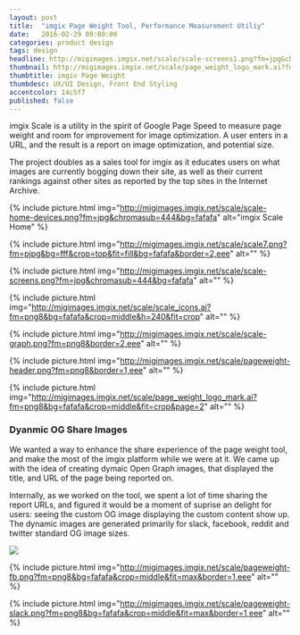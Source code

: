 ```yaml
---
layout: post
title:  "imgix Page Weight Tool, Performance Measurement Utiliy"
date:   2016-02-29 09:00:00
categories: product design
tags: design
headline: http://migimages.imgix.net/scale/scale-screens1.png?fm=jpg&chromasub=444&bg=fafafa
thumbnail: http://migimages.imgix.net/scale/page_weight_logo_mark.ai?fm=png8&fit=crop&page=1&colorquant=128&bg=fafafa
thumbtitle: imgix Page Weight 
thumbdesc: UX/UI Design, Front End Styling
accentcolor: 14c5f7
published: false
---
```


<section>
<p>imgix Scale is a utility in the spirit of Google Page Speed to measure page weight and room for improvement for image optimization. A user enters in a URL, and the result is a report on image optimization, and potential size.</p>
<p>The project doubles as a sales tool for imgix as it educates users on what images are currently bogging down their site, as well as their current rankings against other sites as reported by the top sites in the Internet Archive.</p>

</section>

{% include picture.html img="http://migimages.imgix.net/scale/scale-home-devices.png?fm=jpg&chromasub=444&bg=fafafa" alt="imgix Scale Home" %}

{% include picture.html img="http://migimages.imgix.net/scale/scale7.png?fm=pjpg&bg=fff&crop=top&fit=fill&bg=fafafa&border=2,eee" alt="" %}

{% include picture.html img="http://migimages.imgix.net/scale/scale-screens.png?fm=jpg&chromasub=444&bg=fafafa" alt="" %}

{% include picture.html img="http://migimages.imgix.net/scale/scale_icons.ai?fm=png8&bg=fafafa&crop=middle&h=240&fit=crop" alt="" %}

{% include picture.html img="http://migimages.imgix.net/scale/scale-graph.png?fm=png8&border=2,eee" alt="" %}

{% include picture.html img="http://migimages.imgix.net/scale/pageweight-header.png?fm=png8&border=1,eee" alt="" %}

{% include picture.html img="http://migimages.imgix.net/scale/page_weight_logo_mark.ai?fm=png8&bg=fafafa&crop=middle&fit=crop&page=2" alt="" %}

<section>
<h3>Dyanmic OG Share Images</h3>
<p>
We wanted a way to enhance the share experience of the page weight tool, and make the most of the imgix platform while we were at it. We came up with the idea of creating dymaic Open Graph images, that displayed the title, and URL of the page being reported on.</p><p>Internally, as we worked on the tool, we spent a lot of time sharing the report URLs, and figured it would be a moment of suprise an delight for users: seeing the custom OG image displaying the custom content show up. The dynamic images are generated primarily for slack, facebook, reddit and twitter standard OG image sizes. 
</p>
<p>
<img src="https://assets.imgix.net/page-weight/canvas.png?marky=28&fm=png8&txtfont64=RGluIEFsdGVybmF0ZQ&by=280&txtclip=end%2Cellipsis&txtpad=60&txtclr=00adea&txtsize=24&txtalign=left%2Cbottom&txt64=aHR0cDovL3d3dy5ueXRpbWVzLmNvbS9pbnRlcmFjdGl2ZS8yMDE2LzAxLzA3L3RyYXZlbC9wbGFjZXMtdG8tdmlzaXQuaHRtbD9fcj0w&markx=40&ba=bottom&bx=50&bm=normal&blend64=aHR0cHM6Ly9hc3NldHMuaW1naXgubmV0L350ZXh0P3R4dDY0PVNXNGdUaTVHTGt3dUxDQkVaV1Z3YkhrZ1JteGhkMlZrSUVOdmJtTjFjM05wYjI0Z1VtVnpaV0Z5WTJnZ0ppQlVhV1Z6SUhSdklFSnBaeUJVYjJKaFkyTnZJQzBnVkdobElFNWxkeUJaYjNKcklGUnBiV1Z6JnR4dGNscj1mZmYmdz0xMTAwJnR4dGZvbnQ2ND1SRWxPSUVGc2RHVnlibUYwWlN4Q2IyeGsmdHh0c2l6ZT00OCZ0eHRhbGlnbj1ib3R0b20maD0yNjA&fit=crop&h=630&w=1200&mark64=aHR0cHM6Ly9hc3NldHMuaW1naXgubmV0L3BhZ2Utd2VpZ2h0L3BhZ2Vfd2VpZ2h0X3JlcG9ydF9sb2dvX21hcmsuYWk_aXhsaWI9cmItMS4xLjAmbWFya3k9MzAmbWFya3g9MzAmbWFya2FsaWduPXRvcCUyQ2xlZnQmbWFyazY0PWFIUjBjSE02THk5aGMzTmxkSE11YVcxbmFYZ3VibVYwTDNCeVpYTnphMmwwTDJsdFoybDRMWEJ5WlhOemEybDBMbkJrWmo5a2NISTlNU1ptYlQxd2JtY21jR0ZuWlQwMCZ3PTEzNjAmYmc9MDAyMTJiMzImZml0PWZpbGwmaD02NDAmZm09cG5n&bg=212b32&markscale=60">
<!-- <br><br>
<img src="https://assets.imgix.net/page-weight/canvas.png?markscale=60&bg=212b32&mark64=aHR0cHM6Ly9hc3NldHMuaW1naXgubmV0L3BhZ2Utd2VpZ2h0L3BhZ2Vfd2VpZ2h0X3JlcG9ydF9sb2dvX21hcmsuYWk_aXhsaWI9cmItMS4xLjAmbWFya3k9MzAmbWFya3g9MzAmbWFya2FsaWduPXRvcCUyQ2xlZnQmbWFyazY0PWFIUjBjSE02THk5aGMzTmxkSE11YVcxbmFYZ3VibVYwTDNCeVpYTnphMmwwTDJsdFoybDRMWEJ5WlhOemEybDBMbkJrWmo5a2NISTlNU1ptYlQxd2JtY21jR0ZuWlQwMCZ3PTEzNjAmYmc9MDAyMTJiMzImZml0PWZpbGwmaD02NDAmZm09cG5n&w=1200&h=630&fit=crop&blend64=aHR0cHM6Ly9hc3NldHMuaW1naXgubmV0L350ZXh0P2g9MjYwJnR4dGFsaWduPWJvdHRvbSZ0eHRzaXplPTcyJnR4dGZvbnQ2ND1SRWxPSUVGc2RHVnlibUYwWlN4Q2IyeGsmdz0xMTAwJnR4dGNscj1mZmYmdHh0NjQ9YVZCaFpDQlFjbThnTFNCQmNIQnNaUQ&bm=normal&bx=50&ba=bottom&markx=40&txt64=aHR0cDovL3d3dy5hcHBsZS5jb20vaXBhZC1wcm8vP2NpZD13d2EtdXMta3dnLWlwYWQmY3A9cHJv&txtalign=left%2Cbottom&txtsize=24&txtclr=00adea&txtpad=60&txtclip=end%2Cellipsis&by=280&txtfont64=RGluIEFsdGVybmF0ZQ&fm=png8&marky=28"> -->
</p>

{% include picture.html img="http://migimages.imgix.net/scale/pageweight-fb.png?fm=png8&bg=fafafa&crop=middle&fit=max&border=1,eee" alt="" %}

{% include picture.html img="http://migimages.imgix.net/scale/pageweight-slack.png?fm=png8&bg=fafafa&crop=middle&fit=max&border=1,eee" alt="" %}

</section>








